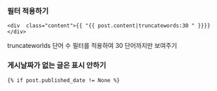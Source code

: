 ### 필터 적용하기

    <div  class="content">{{ "{{ post.content|truncatewords:30 " }}}}</div>

truncateworlds 단어 수 필터를 적용하여 30 단어까지만 보여주기

### 게시날짜가 없는 글은 표시 안하기

    {% if post.published_date != None %}

<!--stackedit_data:
eyJoaXN0b3J5IjpbLTc5MTcwMDMyMl19
-->